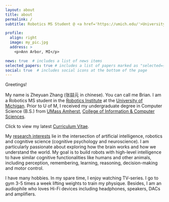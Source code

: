 ```yaml
---
layout: about
title: about
permalink: /
subtitle: Robotics MS Student @ <a href='https://umich.edu/'>University of Michigan</a> • zheyuan [at] umich [dot] edu

profile:
  align: right
  image: my_pic.jpg
  address: >
    <p>Ann Arbor, MI</p>

news: true  # includes a list of news items
selected_papers: true # includes a list of papers marked as "selected={true}"
social: true  # includes social icons at the bottom of the page
---
```


Greetings!

My name is Zheyuan Zhang (张喆元 in chinese). You can call me Brian. I am a Robotics MS student in the [Robotics Institute](https://robotics.umich.edu/) at the [University of Michigan](https://umich.edu/). Prior to U of M, I received my undergraduate degree in Computer Science (B.S.) from [UMass Amherst](https://www.umass.edu/), [College of Information & Computer Sciences](https://www.cics.umass.edu/).

Click to view my latest [Curriculum Vitae](assets/cv.pdf).

My [research interests](blog/2022/research-interests/) lie in the intersection of artificial intelligence, robotics and cognitive science (cognitive psychology and neuroscience). I am particularly passionate about exploring how the brain works and how we understand the world. My goal is to build robots with high-level intelligence to have similar cognitive functionalities like humans and other animals, including perception, remembering, learning, reasoning, decision-making and motor control.

I have many hobbies. In my spare time, I enjoy watching TV-series. I go to gym 3-5 times a week lifting weights to train my physique. Besides, I am an audiophile who loves Hi-Fi devices including headphones, speakers, DACs and amplifiers.

